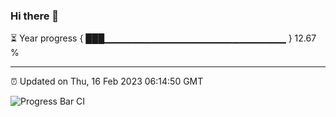### Hi there 👋

⏳ Year progress { ███▁▁▁▁▁▁▁▁▁▁▁▁▁▁▁▁▁▁▁▁▁▁▁▁▁▁▁ } 12.67 %

---

⏰ Updated on Thu, 16 Feb 2023 06:14:50 GMT

![Progress Bar CI](https://github.com/liununu/liununu/workflows/Progress%20Bar%20CI/badge.svg)
